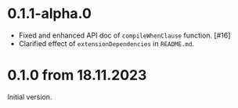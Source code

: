 # 0.1.1-alpha.0

* Fixed and enhanced API doc of `compileWhenClause` function. [#16]
* Clarified effect of `extensionDependencies` in `README.md`.

# 0.1.0 from 18.11.2023

Initial version.
